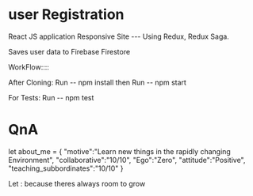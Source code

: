 # user Registration

React JS application 
Responsive Site --- Using Redux, Redux Saga.

Saves user data to Firebase Firestore

WorkFlow::::

After Cloning: 
Run -- npm install
then 
Run -- npm start

For Tests:
Run -- npm test



# QnA


let about_me = {
  "motive":"Learn new things in the rapidly changing Environment",
  "collaborative":"10/10",
  "Ego":"Zero",
  "attitude":"Positive",
  "teaching_subbordinates":"10/10"
}

Let : because theres always room to grow


